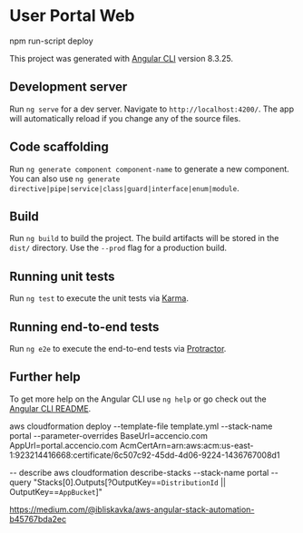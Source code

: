 # User Portal Web 


npm run-script deploy


This project was generated with [Angular CLI](https://github.com/angular/angular-cli) version 8.3.25.

## Development server

Run `ng serve` for a dev server. Navigate to `http://localhost:4200/`. The app will automatically reload if you change any of the source files.

## Code scaffolding

Run `ng generate component component-name` to generate a new component. You can also use `ng generate directive|pipe|service|class|guard|interface|enum|module`.

## Build

Run `ng build` to build the project. The build artifacts will be stored in the `dist/` directory. Use the `--prod` flag for a production build.

## Running unit tests

Run `ng test` to execute the unit tests via [Karma](https://karma-runner.github.io).

## Running end-to-end tests

Run `ng e2e` to execute the end-to-end tests via [Protractor](http://www.protractortest.org/).

## Further help

To get more help on the Angular CLI use `ng help` or go check out the [Angular CLI README](https://github.com/angular/angular-cli/blob/master/README.md).


aws cloudformation deploy --template-file template.yml --stack-name portal --parameter-overrides BaseUrl=accencio.com AppUrl=portal.accencio.com AcmCertArn=arn:aws:acm:us-east-1:923214416668:certificate/6c507c92-45dd-4d06-9224-1436767008d1


-- describe 
aws cloudformation describe-stacks --stack-name portal --query "Stacks[0].Outputs[?OutputKey==`DistributionId` || OutputKey==`AppBucket`]"


https://medium.com/@ibliskavka/aws-angular-stack-automation-b45767bda2ec